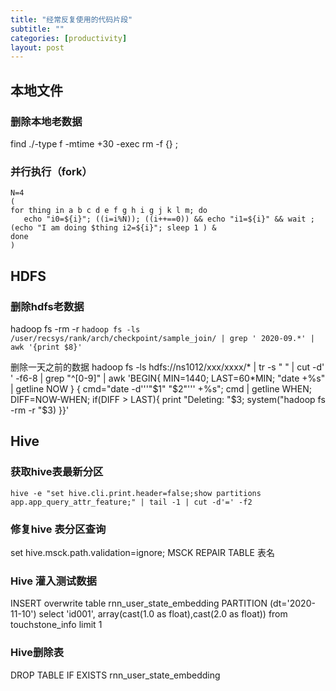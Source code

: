 ```yaml
---
title: "经常反复使用的代码片段"
subtitle: ""
categories: [productivity]
layout: post
---
```




## 本地文件

### 删除本地老数据
find ./-type f -mtime +30 -exec rm -f {} \; 


### 并行执行（fork）

```
N=4
(
for thing in a b c d e f g h i g j k l m; do 
   echo "i0=${i}"; ((i=i%N)); ((i++==0)) && echo "i1=${i}" && wait ; (echo "I am doing $thing i2=${i}"; sleep 1 ) &
done
)
```


## HDFS

### 删除hdfs老数据
hadoop fs -rm -r `hadoop fs -ls  /user/recsys/rank/arch/checkpoint/sample_join/ | grep ' 2020-09.*' | awk '{print $8}'`

删除一天之前的数据
hadoop fs -ls hdfs://ns1012/xxx/xxxx/*    |   tr -s " "    |    cut -d' ' -f6-8    |     grep "^[0-9]"    |    awk 'BEGIN{ MIN=1440; LAST=60*MIN; "date +%s" | getline NOW } { cmd="date -d'\''"$1" "$2"'\'' +%s"; cmd | getline WHEN; DIFF=NOW-WHEN; if(DIFF > LAST){ print "Deleting: "$3; system("hadoop fs -rm -r "$3) }}'


## Hive

### 获取hive表最新分区
```shell
hive -e "set hive.cli.print.header=false;show partitions app.app_query_attr_feature;" | tail -1 | cut -d'=' -f2
```

### 修复hive 表分区查询
 set hive.msck.path.validation=ignore; MSCK REPAIR TABLE 表名

### Hive 灌入测试数据
INSERT overwrite table rnn_user_state_embedding
PARTITION (dt='2020-11-10')
select 'id001', array(cast(1.0 as float),cast(2.0 as float)) 
from touchstone_info limit 1

### Hive删除表
 DROP TABLE IF EXISTS rnn_user_state_embedding